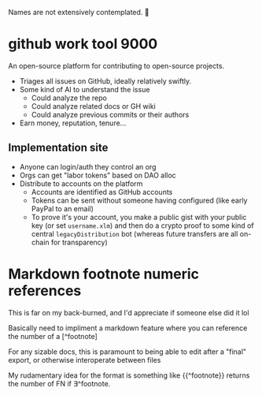 Names are not extensively contemplated. 💭

# github work tool 9000

An open-source platform for contributing to open-source projects.

- Triages all issues on GitHub, ideally relatively swiftly.
- Some kind of AI to understand the issue
  - Could analyze the repo
  - Could analyze related docs or GH wiki
  - Could analyze previous commits or their authors
- Earn money, reputation, tenure...

## Implementation site

- Anyone can login/auth they control an org
- Orgs can get "labor tokens" based on DAO alloc
- Distribute to accounts on the platform
  - Accounts are identified as GitHub accounts
  - Tokens can be sent without someone having configured (like early PayPal to an email)
  - To prove it's your account, you make a public gist with your public key (or set `username.xlm`) and then do a crypto proof to some kind of central `legacyDistribution` bot (whereas future transfers are all on-chain for transparency)

# Markdown footnote numeric references

This is far on my back-burned, and I'd appreciate if someone else did it lol

Basically need to impliment a markdown feature where you can reference the number of a [^footnote]

For any sizable docs, this is paramount to being able to edit after a "final" export, or otherwise interoperate between files

My rudamentary idea for the format is something like {{^footnote}} returns the number of FN if ∃^footnote.
